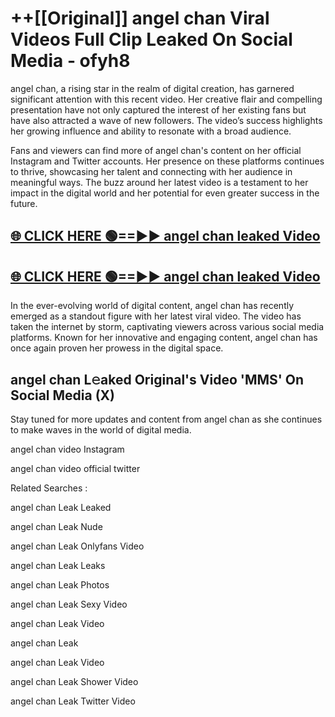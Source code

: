 # ++[[Original]] angel chan Viral Videos Full Clip Leaked On Social Media - ofyh8<br>

angel chan, a rising star in the realm of digital creation, has garnered significant attention with this recent video. Her creative flair and compelling presentation have not only captured the interest of her existing fans but have also attracted a wave of new followers. The video’s success highlights her growing influence and ability to resonate with a broad audience.

Fans and viewers can find more of angel chan's content on her official Instagram and Twitter accounts. Her presence on these platforms continues to thrive, showcasing her talent and connecting with her audience in meaningful ways. The buzz around her latest video is a testament to her impact in the digital world and her potential for even greater success in the future.


## [🌐 CLICK HERE 🟢==►► angel chan leaked Video ](https://onlyclips.site?title=angel_chan&ref=git)

## [🌐 CLICK HERE 🟢==►► angel chan leaked Video ](https://onlyclips.site?title=angel_chan&ref=git)


In the ever-evolving world of digital content, angel chan has recently emerged as a standout figure with her latest viral video. The video has taken the internet by storm, captivating viewers across various social media platforms. Known for her innovative and engaging content, angel chan has once again proven her prowess in the digital space.



## angel chan L𝚎aked Original's Video 'MMS' On Social Media (X)


Stay tuned for more updates and content from angel chan as she continues to make waves in the world of digital media.

angel chan video Instagram

angel chan video official twitter


Related Searches :

angel chan Leak Leaked

angel chan Leak Nude

angel chan Leak Onlyfans Video

angel chan Leak Leaks

angel chan Leak Photos

angel chan Leak Sexy Video

angel chan Leak Video

angel chan Leak

angel chan Leak Video

angel chan Leak Shower Video

angel chan Leak Twitter Video

